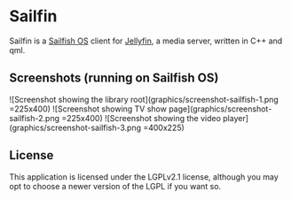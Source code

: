 # Sailfin
Sailfin is a [Sailfish OS](https://sailfishos.org) client for [Jellyfin](https://jellyfin.org), a media server, written in C++ and qml.

## Screenshots (running on Sailfish OS)
![Screenshot showing the library root](graphics/screenshot-sailfish-1.png =225x400)
![Screenshot showing TV show page](graphics/screenshot-sailfish-2.png =225x400)
![Screenshot showing the video player](graphics/screenshot-sailfish-3.png =400x225)

## License
This application is licensed under the LGPLv2.1 license, although you may opt to choose a newer version of the LGPL if you want so.
